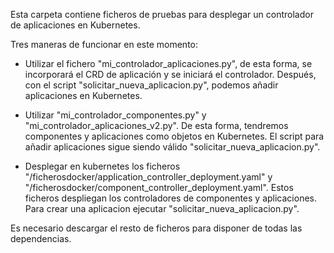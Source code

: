 Esta carpeta contiene ficheros de pruebas para desplegar un controlador de aplicaciones en Kubernetes.

Tres maneras de funcionar en este momento:

- Utilizar el fichero "mi_controlador_aplicaciones.py", de esta forma, se incorporará el CRD de aplicación y se iniciará el controlador. Después, con el script "solicitar_nueva_aplicacion.py", podemos añadir aplicaciones en Kubernetes.
	
- Utilizar "mi_controlador_componentes.py" y "mi_controlador_aplicaciones_v2.py". De esta forma, tendremos componentes y aplicaciones como objetos en Kubernetes. El script para añadir aplicaciones sigue siendo válido "solicitar_nueva_aplicacion.py".

- Desplegar en kubernetes los ficheros "/ficherosdocker/application_controller_deployment.yaml" y "/ficherosdocker/component_controller_deployment.yaml". Estos ficheros despliegan los controladores de componentes y aplicaciones. Para crear una aplicacion ejecutar "solicitar_nueva_aplicacion.py".

Es necesario descargar el resto de ficheros para disponer de todas las dependencias.
